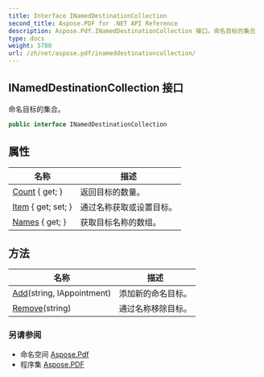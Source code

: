 ```yaml
---
title: Interface INamedDestinationCollection
second_title: Aspose.PDF for .NET API Reference
description: Aspose.Pdf.INamedDestinationCollection 接口。命名目标的集合
type: docs
weight: 5780
url: /zh/net/aspose.pdf/inameddestinationcollection/
---
```

## INamedDestinationCollection 接口

命名目标的集合。

```csharp
public interface INamedDestinationCollection
```

## 属性

| 名称 | 描述 |
| --- | --- |
| [Count](../../aspose.pdf/inameddestinationcollection/count/) { get; } | 返回目标的数量。 |
| [Item](../../aspose.pdf/inameddestinationcollection/item/) { get; set; } | 通过名称获取或设置目标。 |
| [Names](../../aspose.pdf/inameddestinationcollection/names/) { get; } | 获取目标名称的数组。 |

## 方法

| 名称 | 描述 |
| --- | --- |
| [Add](../../aspose.pdf/inameddestinationcollection/add/)(string, IAppointment) | 添加新的命名目标。 |
| [Remove](../../aspose.pdf/inameddestinationcollection/remove/)(string) | 通过名称移除目标。 |

### 另请参阅

* 命名空间 [Aspose.Pdf](../../aspose.pdf/)
* 程序集 [Aspose.PDF](../../)